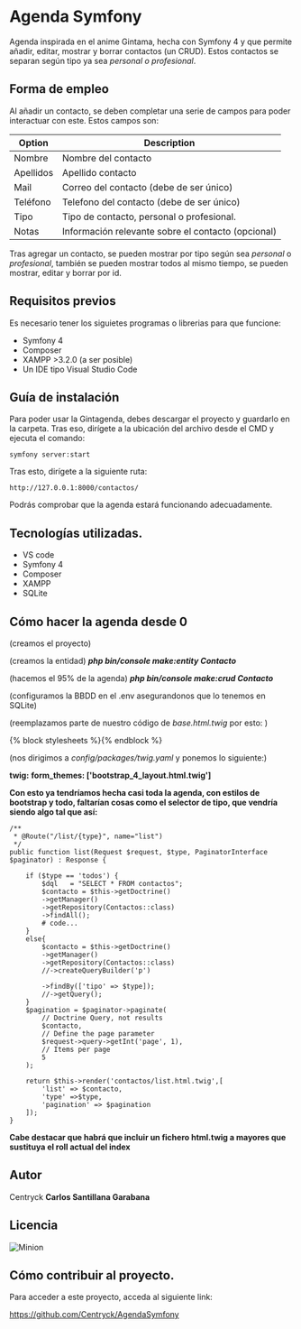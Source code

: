 # Agenda Symfony

Agenda inspirada en el anime Gintama, hecha con Symfony 4 y que permite añadir, editar, mostrar y borrar contactos (un CRUD). Estos contactos se separan según tipo ya sea _personal o profesional_.


## Forma de empleo

Al añadir un contacto, se deben completar una serie de campos para poder interactuar con este. Estos campos son:

| Option | Description |
| ------ | ----------- |
| Nombre  | Nombre del contacto |
| Apellidos | Apellido contacto |
| Mail   | Correo del contacto (debe de ser único) |
| Teléfono   |Telefono del contacto (debe de ser único) |
| Tipo   |Tipo de contacto, personal o profesional.|
| Notas   |Información relevante sobre el contacto (opcional) |

Tras agregar un contacto, se pueden mostrar por tipo según sea _personal_ o _profesional_, también se pueden mostrar todos al mismo tiempo, se pueden mostrar, editar y borrar por id.

## Requisitos previos

Es necesario tener los siguietes programas o librerias para que funcione:

* Symfony 4
* Composer
* XAMPP >3.2.0 (a ser posible)
* Un IDE tipo Visual Studio Code


## Guía de instalación

Para poder usar la Gintagenda, debes descargar el proyecto y guardarlo en la carpeta. Tras eso, dirígete a la ubicación del archivo desde el CMD y ejecuta el comando:

    symfony server:start

Tras esto, dirígete a la siguiente ruta:

	http://127.0.0.1:8000/contactos/

Podrás comprobar que la agenda estará funcionando adecuadamente.

## Tecnologías utilizadas.

* VS code
* Symfony 4
* Composer
* XAMPP
* SQLite


## Cómo hacer la agenda desde 0

(creamos el proyecto)

(creamos la entidad)
**_php bin/console make:entity Contacto_**

(hacemos el 95% de la agenda)
**_php bin/console make:crud Contacto_**

(configuramos la BBDD en el .env asegurandonos que lo tenemos en SQLite)

(reemplazamos parte de nuestro código de _base.html.twig_ por esto: )

<html>
	<head>
		<meta charset="UTF-8">
		<title>
			{% block title %}Agenda
			{% endblock %}
		</title>
		{% block stylesheets %}<link href="{{ asset('css/main.css') }}" rel="stylesheet"/>{% endblock %}
        <link rel="stylesheet" href="https://stackpath.bootstrapcdn.com/bootstrap/4.1.3/css/bootstrap.min.css">
        <script src="https://code.jquery.com/jquery-3.3.1.slim.min.js"></script><script src="https://cdnjs.cloudflare.com/ajax/libs/popper.js/1.14.3/umd/popper.min.js"></script>
        <script src="https://stackpath.bootstrapcdn.com/bootstrap/4.1.3/js/bootstrap.min.js"></script>
    </head>

(nos dirigimos a _config/packages/twig.yaml_ y ponemos lo siguiente:)

**twig:**
   **form_themes: ['bootstrap_4_layout.html.twig']**

**Con esto ya tendríamos hecha casi toda la agenda, con estilos de bootstrap y todo, faltarían cosas como el selector de tipo, que vendría siendo algo tal que así:**

	/**
     * @Route("/list/{type}", name="list")
     */
    public function list(Request $request, $type, PaginatorInterface $paginator) : Response {

        if ($type == 'todos') {
            $dql   = "SELECT * FROM contactos";
            $contacto = $this->getDoctrine()
            ->getManager()
            ->getRepository(Contactos::class)
            ->findAll();
            # code...
        }
        else{
            $contacto = $this->getDoctrine()
            ->getManager()
            ->getRepository(Contactos::class)
            //->createQueryBuilder('p')

            ->findBy(['tipo' => $type]);
            //->getQuery();
        }
        $pagination = $paginator->paginate(
            // Doctrine Query, not results
            $contacto,
            // Define the page parameter
            $request->query->getInt('page', 1),
            // Items per page
            5
        );

        return $this->render('contactos/list.html.twig',[
            'list' => $contacto,
            'type' =>$type,
            'pagination' => $pagination
        ]);
    }

   
   **Cabe destacar que habrá que incluir un fichero html.twig a mayores que sustituya el roll actual del index**

## Autor
Centryck **Carlos Santillana Garabana**

## Licencia

![Minion](https://tic100tifiko.files.wordpress.com/2018/10/cc-zero-badge.png?w=500)



## Cómo contribuir al proyecto.

Para acceder a este proyecto, acceda al siguiente link:

https://github.com/Centryck/AgendaSymfony
